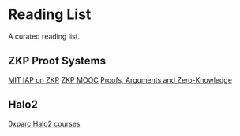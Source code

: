 Reading List
==============

A curated reading list.

## ZKP Proof Systems
[MIT IAP on ZKP](https://zkiap.com/)
[ZKP MOOC](https://www.youtube.com/playlist?list=PLS01nW3Rtgor_yJmQsGBZAg5XM4TSGpPs)
[Proofs, Arguments and Zero-Knowledge](https://people.cs.georgetown.edu/jthaler/ProofsArgsAndZK.html)

## Halo2 
[0xparc Halo2 courses](http://learn.0xparc.org/halo2/)

